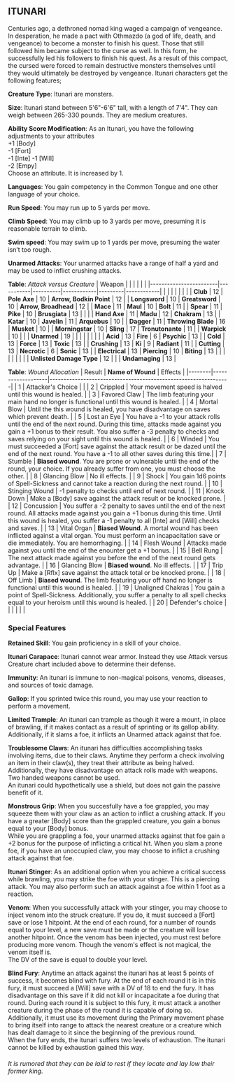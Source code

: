 ## ITUNARI
Centuries ago, a dethroned nomad king waged a campaign of vengeance. In desperation, he made a pact with Othmazdo (a god of life, death, and vengeance) to become a monster to finish his quest. Those that still followed him became subject to the curse as well. In this form, he successfully led his followers to finish his quest. As a result of this compact, the cursed were forced to remain destructive monsters themselves until they would ultimately be destroyed by vengeance. Itunari characters get the following features;

**Creature Type**: Itunari are monsters.

**Size**: Itunari stand between 5'6"-6'6" tall, with a length of 7'4". They can weigh between 265-330 pounds. They are medium creatures.

**Ability Score Modification**: As an Itunari, you have the following adjustments to your attributes  
+1 [Body]  
-1 [Fort]  
-1 [Inte]
-1 [Will]  
-2 [Empy]  
Choose an attribute. It is increased by 1.

**Languages**: You gain competency in the Common Tongue and one other language of your choice.

**Run Speed**: You may run up to 5 yards per move.

**Climb Speed**: You may climb up to 3 yards per move, presuming it is reasonable terrain to climb.

**Swim speed**: You may swim up to 1 yards per move, presuming the water isn’t too rough.

**Unarmed Attacks**: Your unarmed attacks have a range of half a yard and may be used to inflict crushing attacks.

**Table**: *Attack versus Creature*
| Weapon                 |          |            |         |            |         |
|------------------------|-----------|----------|------------|---------|------------|
|                        |          |            |         |            |         |
| **Club**                   | 12 | **Pole Axe** | 10   | **Arrow, Bodkin Point**    | 12    |
| **Longsword**              | 10 | **Greatsword** | 10    | **Arrow, Broadhead**    | 12    |
| **Mace**                   | 11    | **Maul** | 10    | **Bolt** | 11    |
| **Spear**                  | 11     | **Pike** | 10    | **Brusgiata** | 13     |  |     |
| **Hand Axe**               | 11     | **Madu** | 12    | **Chakram** | 13   |
| **Katar**                  | 10    | **Javelin** | 11   | **Arquebus** | 10    |
| **Dagger**                 | 11     | **Throwing Blade** | 16  | **Musket** | 10    |
| **Morningstar**            | 10    | **Sling** | 17    | **Tronutonante** | 11    |
| **Warpick**                | 10    |  |    | **Unarmed** | 19  |
|                        |           |          |            |         |            |
| **Acid**                   | 13     | **Fire** | 6     | **Psychic** | 13     |
| **Cold**                   | 13     | **Force** | 13     | **Toxic**  | 13     |
| **Crushing**               | 13     | **Ki** | 9     | **Radiant** | 11     |
| **Cutting**                | 13     | **Necrotic** | 6     | **Sonic** | 13    |
| **Electrical**             | 13     | **Piercing** | 10     | **Biting** | 13    |
|                        |           |          |            |         |            |
| **Unlisted Damage Type** | 12 |  |   | **Undamaging** | 13 |

**Table**: *Wound Allocation*
| Result | **Name of Wound** | Effects                                                        |
|--------|-------------------|----------------------------------------------------------------|
|   1    | Attacker's Choice |                                                                |
|   2    | Crippled          | Your movement speed is halved until this wound is healed.      |
|   3    | Favored Claw      | The limb featuring your main hand no longer is functional until this wound is healed. |
|   4    | Mortal Blow       | Until the this wound is healed, you have disadvantage on saves which prevent death. |
|   5    | Lost an Eye       | You have a -1 to your attack rolls until the end of the next round. During this time, attacks made against you gain a +1 bonus to their result. You also suffer a -3 penalty to checks and saves relying on your sight until this wound is healed. |
|   6    | Winded            | You must succeeded a [Fort] save against the attack result or be dazed until the end of the next round. You have a -1 to all other saves during this time.|
|   7    | Stumble | **Biased wound**. You are prone or vulnerable until the end of the round, your choice. If you already suffer from one, you must choose the other. |
|   8    | Glancing Blow     | No ill effects.                                     |
|   9    | Shock | You gain 1d6 points of Spell-Sickness and cannot take a reaction during the next round. |
|   10   | Stinging Wound    | -1 penalty to checks until end of next round. |
|   11   | Knock Down | Make a [Body] save against the attack result  or be knocked prone. |
|   12   | Concussion | You suffer a -2 penalty to saves until the end of the next round. All attacks made against you gain a +1 bonus during this time. Until this wound is healed, you suffer a -1 penalty to all [Inte] and [Will] checks and saves. |
|   13   | Vital Organ | **Biased Wound**. A mortal wound has been inflicted against a vital organ. You must perform an incapacitation save or die immediately. You are hemorrhaging. |
|   14   | Flesh Wound | Attacks made against you until the end of the enounter get a +1 bonus. |
|   15   | Bell Rung | The next attack made against you before the end of the next round gets advantage.  |
|   16   | Glancing Blow | **Biased wound**. No ill effects. |
|   17   | Trip Up           | Make a [Rflx] save against the attack total or be knocked prone.                                  |
|   18   | Off Limb | **Biased wound**. The limb featuring your off hand no longer is functional until this wound is healed. |
|   19   | Unaligned Chakras | You gain a point of Spell-Sickness. Additionally, you suffer a penalty to all spell checks equal to your heroism until this wound is healed. |
|   20   | Defender's choice |                                   |
|        |                                                |                                   |

### Special Features

**Retained Skill**: You gain proficiency in a skill of your choice.

**Itunari Carapace**: Itunari cannot wear armor. Instead they use Attack versus Creature chart included above to determine their defense.

**Immunity**: An itunari is immune to non-magical poisons, venoms, diseases, and sources of toxic damage.

**Gallop**: If you sprinted twice this round, you may use your reaction to perform a movement.

**Limited Trample**: An itunari can trample as though it were a mount, in place of brawling, if it makes contact as a result of sprinting or its gallop ability. Additionally, if it slams a foe, it inflicts an Unarmed attack against that foe.

**Troublesome Claws**: An itunari has difficulties accomplishing tasks involving items, due to their claws. Anytime they perform a check involving an item in their claw(s), they treat their attribute as being halved. Additionally, they have disadvantage on attack rolls made with weapons. Two handed weapons cannot be used.  
An itunari could hypothetically use a shield, but does not gain the passive benefit of it.

**Monstrous Grip**: When you succesfully have a foe grappled, you may squeeze them with your claw as an action to inflict a crushing attack. If you have a greater [Body] score than the grappled creature, you gain a bonus equal to your [Body] bonus.  
While you are grappling a foe, your unarmed attacks against that foe gain a +2 bonus for the purpose of inflicting a critical hit. When you slam a prone foe, if you have an unoccupied claw, you may choose to inflict a crushing attack against that foe.

**Itunari Stinger**: As an additional option when you achieve a critical success while brawling, you may strike the foe with your stinger. This is a piercing attack. You may also perform such an attack against a foe within 1 foot as a reaction.

**Venom**: When you successfully attack with your stinger, you may choose to inject venom into the struck creature. If you do, it must succeed a [Fort] save or lose 1 hitpoint. At the end of each round, for a number of rounds equal to your level, a new save must be made or the creature will lose another hitpoint. Once the venom has been injected, you must rest before producing more venom.
Though the venom's effect is not magical, the venom itself is.  
The DV of the save is equal to double your level.

**Blind Fury**: Anytime an attack against the itunari has at least 5 points of success, it becomes blind with fury. At the end of each round it is in this fury, it must succeed a [Will] save with a DV of 18 to end the fury. It has disadvantage on this save if it did not kill or incapacitate a foe during that round. During each round it is subject to this fury, it must attack a another creature during the phase of the round it is capable of doing so. Additionally, it must use its movement during the Primary movement phase to bring itself into range to attack the nearest creature or a creature which has dealt damage to it since the beginning of the previous round.  
When the fury ends, the itunari suffers two levels of exhaustion. The itunari cannot be killed by exhaustion gained this way.

###### It is rumored that they can be laid to rest if they locate and lay low their former king. 
